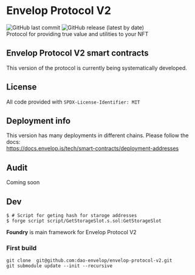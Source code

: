 # Envelop Protocol V2
![GitHub last commit](https://img.shields.io/github/last-commit/dao-envelop/envelop-protocol-v2)
![GitHub release (latest by date)](https://img.shields.io/github/v/release/dao-envelop/envelop-protocol-v2)  
Protocol for providing true value and utilities to your NFT  

## Envelop Protocol V2 smart contracts  
This version of the protocol is currently being systematically developed. 

## License
All code provided with  `SPDX-License-Identifier: MIT`

## Deployment info  
This version has many deployments in different chains. Please follow the docs:  
https://docs.envelop.is/tech/smart-contracts/deployment-addresses  

## Audit  
Coming soon

## Dev 
```shell
$ # Script for geting hash for staroge addresses
$ forge script script/GetStorageSlot.s.sol:GetStorageSlot
```


**Foundry**  is main framework for Envelop Protocol V2

### First build
```shell
git clone  git@github.com:dao-envelop/envelop-protocol-v2.git 
git submodule update --init --recursive
```